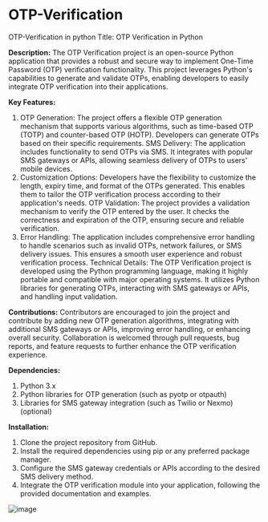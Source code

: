 
# OTP-Verification
OTP-Verification in python
Title: OTP Verification in Python

**Description:**
The OTP Verification project is an open-source Python application that provides a robust and secure way to implement One-Time Password (OTP) verification functionality. This project leverages Python's capabilities to generate and validate OTPs, enabling developers to easily integrate OTP verification into their applications.

**Key Features:**
1. OTP Generation: The project offers a flexible OTP generation mechanism that supports various algorithms, such as time-based OTP (TOTP) and counter-based OTP (HOTP). Developers can generate OTPs based on their specific requirements.
SMS Delivery: The application includes functionality to send OTPs via SMS. It integrates with popular SMS gateways or APIs, allowing seamless delivery of OTPs to users' mobile devices.
2. Customization Options: Developers have the flexibility to customize the length, expiry time, and format of the OTPs generated. This enables them to tailor the OTP verification process according to their application's needs.
OTP Validation: The project provides a validation mechanism to verify the OTP entered by the user. It checks the correctness and expiration of the OTP, ensuring secure and reliable verification.
3. Error Handling: The application includes comprehensive error handling to handle scenarios such as invalid OTPs, network failures, or SMS delivery issues. This ensures a smooth user experience and robust verification process.
Technical Details:
The OTP Verification project is developed using the Python programming language, making it highly portable and compatible with major operating systems. It utilizes Python libraries for generating OTPs, interacting with SMS gateways or APIs, and handling input validation.

**Contributions:**
Contributors are encouraged to join the project and contribute by adding new OTP generation algorithms, integrating with additional SMS gateways or APIs, improving error handling, or enhancing overall security. Collaboration is welcomed through pull requests, bug reports, and feature requests to further enhance the OTP verification experience.

**Dependencies:**
1. Python 3.x
2. Python libraries for OTP generation (such as pyotp or otpauth)
3. Libraries for SMS gateway integration (such as Twilio or Nexmo) (optional)

**Installation:**
1. Clone the project repository from GitHub.
2. Install the required dependencies using pip or any preferred package manager.
3. Configure the SMS gateway credentials or APIs according to the desired SMS delivery method.
4. Integrate the OTP verification module into your application, following the provided documentation and examples.

![image](https://github.com/chawanmansi/OTP-Verification/assets/97017390/9faf8441-e52b-436a-9d27-a03037613a96)




